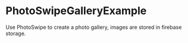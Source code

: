 # PhotoSwipeGalleryExample
Use PhotoSwipe to create a photo gallery, images are stored in firebase storage.
